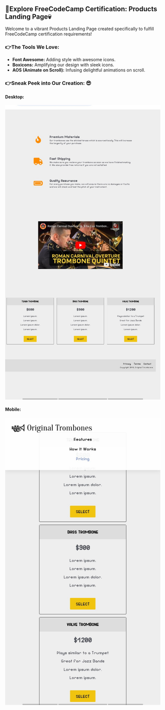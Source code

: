 ## 💪Explore FreeCodeCamp Certification: Products Landing Page💀

Welcome to a vibrant Products Landing Page created specifically to fulfill FreeCodeCamp certification requirements!

### 👉The Tools We Love:
- **Font Awesome:** Adding style with awesome icons.
- **Boxicons:** Amplifying our design with sleek icons.
- **AOS (Animate on Scroll):** Infusing delightful animations on scroll.

### 👉Sneak Peek into Our Creation: 😎
#### Desktop:
[![Desktop View](screenshots/desktop.jpg)](screenshots/desktop.jpt)

#### Mobile:
[![Mobile View](screenshots/mobile.jpg)](screenshots/mobile.jpg)
